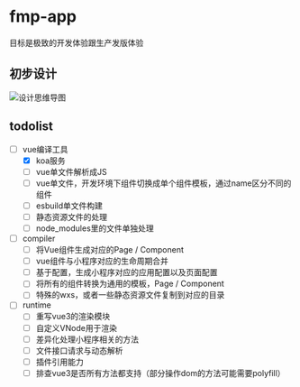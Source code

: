 # fmp-app

目标是极致的开发体验跟生产发版体验


## 初步设计

![设计思维导图](http://study.maqixiang.com/assets/img/design.1b478656.png)

## todolist

- [ ] vue编译工具 
  - [x] koa服务
  - [ ] vue单文件解析成JS
  - [ ] vue单文件，开发环境下组件切换成单个组件模板，通过name区分不同的组件
  - [ ] esbuild单文件构建
  - [ ] 静态资源文件的处理
  - [ ] node_modules里的文件单独处理
- [ ] compiler
  - [ ] 将Vue组件生成对应的Page / Component
  - [ ] vue组件与小程序对应的生命周期合并
  - [ ] 基于配置，生成小程序对应的应用配置以及页面配置
  - [ ] 将所有的组件转换为通用的模板，Page / Component
  - [ ] 特殊的wxs，或者一些静态资源文件复制到对应的目录
- [ ] runtime
  - [ ] 重写vue3的渲染模块
  - [ ] 自定义VNode用于渲染
  - [ ] 差异化处理小程序相关的方法
  - [ ] 文件接口请求与动态解析
  - [ ] 插件引用能力
  - [ ] 排查vue3是否所有方法都支持（部分操作dom的方法可能需要polyfill）

